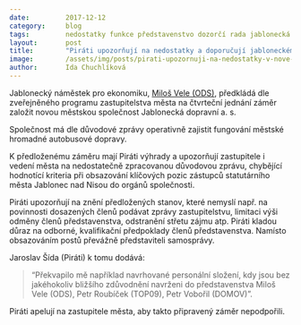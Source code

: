 ```yaml
---
date:         2017-12-12
category:     blog
tags:         nedostatky funkce představenstvo dozorčí rada jablonecká dopravní 
layout:       post
title:        "Piráti upozorňují na nedostatky a doporučují jabloneckému vedení dvakrát měřit, než rychle rozdávat funkce v představenstvu a dozorčí radě v nově vznikající městské společnosti Jablonecká dopravní a.s." 
image:        /assets/img/posts/pirati-upozornuji-na-nedostatky-v-nove-vznikajici-mestske-spolecnosti-jablonecka-dopravni-as.jpg
author:       Ida Chuchlíková
---
```


Jablonecký náměstek pro ekonomiku, [Miloš Vele (ODS)](https://www.ods.cz/region.liberecky/profil/1863-milos-vele), předkládá dle zveřejněného programu zastupitelstva města na čtvrteční jednání záměr založit novou městskou společnost Jablonecká dopravní a. s.

Společnost má dle důvodové zprávy operativně zajistit fungování městské hromadné autobusové dopravy. 

K předloženému záměru mají Piráti výhrady a upozorňují zastupitele i vedení města na nedostatečně zpracovanou důvodovou zprávu, chybějící hodnotící kriteria při obsazování klíčových pozic zástupců statutárního města Jablonec nad Nisou do orgánů společnosti. 

Piráti upozorňují na znění předložených stanov, které nemyslí např. na povinnosti dosazených členů podávat zprávy zastupitelstvu, limitaci výši odměny členů představenstva, odstranění střetu zájmu atp. Piráti kladou důraz na odborné, kvalifikační předpoklady členů představenstva. Namísto obsazováním postů převážně představiteli samosprávy. 

Jaroslav Šída (Piráti) k tomu dodává: 
>“Překvapilo mě například navrhované personální složení, kdy jsou bez jakéhokoliv bližšího zdůvodnění navrženi do představenstva Miloš Vele (ODS), Petr Roubíček (TOP09), Petr Vobořil (DOMOV)”.

Piráti apelují na zastupitele města, aby takto připravený záměr nepodpořili. 


